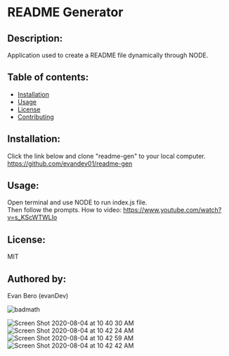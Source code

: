 # README Generator
  ## Description:
  Application used to create a README file dynamically through NODE.
 
  
  ## Table of contents:
  * [Installation](#installation)
  * [Usage](#usage)
  * [License](#license)
  * [Contributing](#authored-by)

  ## Installation:
  Click the link below and clone "readme-gen" to your local computer.
  https://github.com/evandev01/readme-gen
   

  ## Usage:
   Open terminal and use NODE to run index.js file.   
     Then follow the prompts. 
  How to video: https://www.youtube.com/watch?v=s_KScWTWLIo

  ## License:
   MIT

  ## Authored by:
  Evan Bero (evanDev)

 ![badmath](https://img.shields.io/github/languages/top/nielsenjared/badmath)
 

![Screen Shot 2020-08-04 at 10 40 30 AM](https://user-images.githubusercontent.com/63209633/89322450-3995c380-d652-11ea-9b2a-eb7a44119b11.png)
![Screen Shot 2020-08-04 at 10 42 24 AM](https://user-images.githubusercontent.com/63209633/89322449-38fd2d00-d652-11ea-968d-e0b1d767187c.png)
![Screen Shot 2020-08-04 at 10 42 59 AM](https://user-images.githubusercontent.com/63209633/89322445-38649680-d652-11ea-893f-cb9f0a0a342d.png)
![Screen Shot 2020-08-04 at 10 42 42 AM](https://user-images.githubusercontent.com/63209633/89322448-38fd2d00-d652-11ea-8e2c-5b91eb40438a.png)

